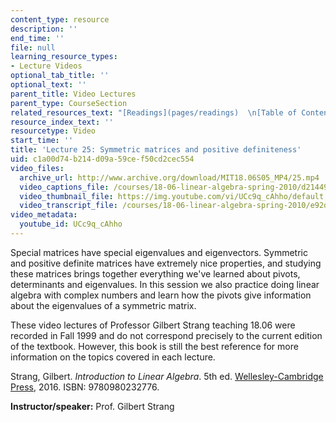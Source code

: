 ```yaml
---
content_type: resource
description: ''
end_time: ''
file: null
learning_resource_types:
- Lecture Videos
optional_tab_title: ''
optional_text: ''
parent_title: Video Lectures
parent_type: CourseSection
related_resources_text: "[Readings](pages/readings)  \n[Table of Contents](pages/readings#Table_of_Contents)"
resource_index_text: ''
resourcetype: Video
start_time: ''
title: 'Lecture 25: Symmetric matrices and positive definiteness'
uid: c1a00d74-b214-d09a-59ce-f50cd2cec554
video_files:
  archive_url: http://www.archive.org/download/MIT18.06S05_MP4/25.mp4
  video_captions_file: /courses/18-06-linear-algebra-spring-2010/d214493a108e579197046fc5ba152510_UCc9q_cAhho.vtt
  video_thumbnail_file: https://img.youtube.com/vi/UCc9q_cAhho/default.jpg
  video_transcript_file: /courses/18-06-linear-algebra-spring-2010/e92d794482d7b331dfa7f9324f2f5150_UCc9q_cAhho.pdf
video_metadata:
  youtube_id: UCc9q_cAhho
---
```


Special matrices have special eigenvalues and eigenvectors. Symmetric and positive definite matrices have extremely nice properties, and studying these matrices brings together everything we've learned about pivots, determinants and eigenvalues. In this session we also practice doing linear algebra with complex numbers and learn how the pivots give information about the eigenvalues of a symmetric matrix.

These video lectures of Professor Gilbert Strang teaching 18.06 were recorded in Fall 1999 and do not correspond precisely to the current edition of the textbook. However, this book is still the best reference for more information on the topics covered in each lecture.

Strang, Gilbert. _Introduction to Linear Algebra_. 5th ed. [Wellesley-Cambridge Press](http://www.wellesleycambridge.com/), 2016. ISBN: 9780980232776.

**Instructor/speaker:** Prof. Gilbert Strang